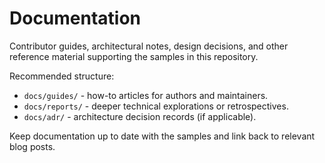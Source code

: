 # Documentation

Contributor guides, architectural notes, design decisions, and other reference material supporting the samples in this repository.

Recommended structure:

- `docs/guides/` - how-to articles for authors and maintainers.
- `docs/reports/` - deeper technical explorations or retrospectives.
- `docs/adr/` - architecture decision records (if applicable).

Keep documentation up to date with the samples and link back to relevant blog posts.
